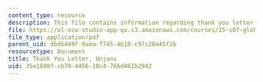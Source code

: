 ```yaml
---
content_type: resource
description: This file contains information regarding thank you letter.
file: https://ol-ocw-studio-app-qa.s3.amazonaws.com/courses/15-s07-globalhealth-lab-spring-2013/35e1600fcb70445618c4766d461b2942_MIT15_S07S13_thank_yo_unj.pdf
file_type: application/pdf
parent_uid: dbdb449f-9aea-f745-4b10-c97c28a45f1b
resourcetype: Document
title: Thank You Letter, Unjani
uid: 35e1600f-cb70-4456-18c4-766d461b2942
---
```

